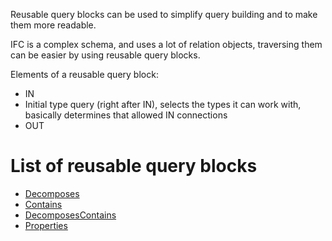 Reusable query blocks can be used to simplify query building and to make them more readable.

IFC is a complex schema, and uses a lot of relation objects, traversing them can be easier by using reusable query blocks.

Elements of a reusable query block:
- IN
- Initial type query (right after IN), selects the types it can work with, basically determines that allowed IN connections
- OUT

# List of reusable query blocks
- [Decomposes](Reusable-query-Decomposes)
- [Contains](Reusable-query-Contains)
- [DecomposesContains](Reusable-query-DecomposesContains)
- [Properties](Reusable-query-Properties)